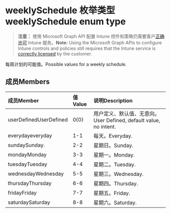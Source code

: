 # <a name="weeklyschedule-enum-type"></a><span data-ttu-id="bcf5c-101">weeklySchedule 枚举类型</span><span class="sxs-lookup"><span data-stu-id="bcf5c-101">weeklySchedule enum type</span></span>

> <span data-ttu-id="bcf5c-102">**注意：** 使用 Microsoft Graph API 配置 Intune 控件和策略仍需要客户[正确许可](https://go.microsoft.com/fwlink/?linkid=839381) Intune 服务。</span><span class="sxs-lookup"><span data-stu-id="bcf5c-102">**Note:** Using the Microsoft Graph APIs to configure Intune controls and policies still requires that the Intune service is [correctly licensed](https://go.microsoft.com/fwlink/?linkid=839381) by the customer.</span></span>

<span data-ttu-id="bcf5c-103">每周计划的可能值。</span><span class="sxs-lookup"><span data-stu-id="bcf5c-103">Possible values for a weekly schedule.</span></span>
## <a name="members"></a><span data-ttu-id="bcf5c-104">成员</span><span class="sxs-lookup"><span data-stu-id="bcf5c-104">Members</span></span>
|<span data-ttu-id="bcf5c-105">成员</span><span class="sxs-lookup"><span data-stu-id="bcf5c-105">Member</span></span>|<span data-ttu-id="bcf5c-106">值</span><span class="sxs-lookup"><span data-stu-id="bcf5c-106">Value</span></span>|<span data-ttu-id="bcf5c-107">说明</span><span class="sxs-lookup"><span data-stu-id="bcf5c-107">Description</span></span>|
|:---|:---|:---|
|<span data-ttu-id="bcf5c-108">userDefined</span><span class="sxs-lookup"><span data-stu-id="bcf5c-108">UserDefined</span></span>|<span data-ttu-id="bcf5c-109">0</span><span class="sxs-lookup"><span data-stu-id="bcf5c-109">{0}</span></span>|<span data-ttu-id="bcf5c-110">用户定义、默认值、无意向。</span><span class="sxs-lookup"><span data-stu-id="bcf5c-110">User Defined, default value, no intent.</span></span>|
|<span data-ttu-id="bcf5c-111">everyday</span><span class="sxs-lookup"><span data-stu-id="bcf5c-111">everyday</span></span>|<span data-ttu-id="bcf5c-112">1</span><span class="sxs-lookup"><span data-stu-id="bcf5c-112">-1</span></span>|<span data-ttu-id="bcf5c-113">每天。</span><span class="sxs-lookup"><span data-stu-id="bcf5c-113">Everyday.</span></span>|
|<span data-ttu-id="bcf5c-114">sunday</span><span class="sxs-lookup"><span data-stu-id="bcf5c-114">Sunday.</span></span>|<span data-ttu-id="bcf5c-115">2</span><span class="sxs-lookup"><span data-stu-id="bcf5c-115">-2</span></span>|<span data-ttu-id="bcf5c-116">星期日。</span><span class="sxs-lookup"><span data-stu-id="bcf5c-116">Sunday.</span></span>|
|<span data-ttu-id="bcf5c-117">monday</span><span class="sxs-lookup"><span data-stu-id="bcf5c-117">Monday</span></span>|<span data-ttu-id="bcf5c-118">3</span><span class="sxs-lookup"><span data-stu-id="bcf5c-118">-3</span></span>|<span data-ttu-id="bcf5c-119">星期一。</span><span class="sxs-lookup"><span data-stu-id="bcf5c-119">Monday.</span></span>|
|<span data-ttu-id="bcf5c-120">tuesday</span><span class="sxs-lookup"><span data-stu-id="bcf5c-120">Tuesday</span></span>|<span data-ttu-id="bcf5c-121">4</span><span class="sxs-lookup"><span data-stu-id="bcf5c-121">-4</span></span>|<span data-ttu-id="bcf5c-122">星期二。</span><span class="sxs-lookup"><span data-stu-id="bcf5c-122">Tuesday.</span></span>|
|<span data-ttu-id="bcf5c-123">wednesday</span><span class="sxs-lookup"><span data-stu-id="bcf5c-123">Wednesday</span></span>|<span data-ttu-id="bcf5c-124">5</span><span class="sxs-lookup"><span data-stu-id="bcf5c-124">-5</span></span>|<span data-ttu-id="bcf5c-125">星期三。</span><span class="sxs-lookup"><span data-stu-id="bcf5c-125">Wednesday.</span></span>|
|<span data-ttu-id="bcf5c-126">thursday</span><span class="sxs-lookup"><span data-stu-id="bcf5c-126">Thursday</span></span>|<span data-ttu-id="bcf5c-127">6</span><span class="sxs-lookup"><span data-stu-id="bcf5c-127">-6</span></span>|<span data-ttu-id="bcf5c-128">星期四。</span><span class="sxs-lookup"><span data-stu-id="bcf5c-128">Thursday.</span></span>|
|<span data-ttu-id="bcf5c-129">friday</span><span class="sxs-lookup"><span data-stu-id="bcf5c-129">Friday</span></span>|<span data-ttu-id="bcf5c-130">7</span><span class="sxs-lookup"><span data-stu-id="bcf5c-130">-7</span></span>|<span data-ttu-id="bcf5c-131">星期五。</span><span class="sxs-lookup"><span data-stu-id="bcf5c-131">Friday.</span></span>|
|<span data-ttu-id="bcf5c-132">saturday</span><span class="sxs-lookup"><span data-stu-id="bcf5c-132">Saturday</span></span>|<span data-ttu-id="bcf5c-133">8</span><span class="sxs-lookup"><span data-stu-id="bcf5c-133">-8</span></span>|<span data-ttu-id="bcf5c-134">星期六。</span><span class="sxs-lookup"><span data-stu-id="bcf5c-134">Saturday.</span></span>|








